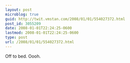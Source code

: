 ```yaml
---
layout: post
microblog: true
guid: http://twit.vmstan.com/2008/01/01/554027372.html
post_id: 3055209
date: 2008-01-01T22:24:25-0600
lastmod: 2008-01-01T22:24:25-0600
type: post
url: /2008/01/01/554027372.html
---
```

Off to bed. Oooh.

